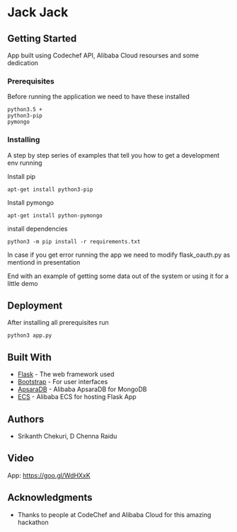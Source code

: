 # Jack Jack

## Getting Started

App built using Codechef API, Alibaba Cloud resourses and some dedication

### Prerequisites

Before running the application we need to have these installed

```
python3.5 +
python3-pip 
pymongo 
```

### Installing

A step by step series of examples that tell you how to get a development env running

Install pip
```
apt-get install python3-pip
```
Install pymongo
```
apt-get install python-pymongo
```
install dependencies
```
python3 -m pip install -r requirements.txt

```

In case if you get error running the app we need to modify flask_oauth.py as mentiond in 
presentation

End with an example of getting some data out of the system or using it for a little demo

## Deployment

After installing all prerequisites run 
```
python3 app.py
```

## Built With

* [Flask](http://flask.pocoo.org/) - The web framework used
* [Bootstrap](https://getbootstrap.com/) - For user interfaces
* [ApsaraDB](http://https://www.alibabacloud.com/) - Alibaba ApsaraDB for MongoDB
* [ECS](http://https://www.alibabacloud.com/) - Alibaba ECS for hosting Flask App

## Authors

* Srikanth Chekuri, D Chenna Raidu

## Video

App: https://goo.gl/WdHXxK

## Acknowledgments

* Thanks to people at CodeChef and Alibaba Cloud for this amazing hackathon

